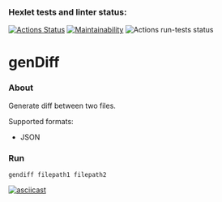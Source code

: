### Hexlet tests and linter status:
[![Actions Status](https://github.com/domingi/frontend-project-46/workflows/hexlet-check/badge.svg)](https://github.com/domingi/frontend-project-46/actions)
[![Maintainability](https://api.codeclimate.com/v1/badges/bcca637a06e1791ccf6e/maintainability)](https://codeclimate.com/github/domingi/frontend-project-46/maintainability)
![Actions run-tests status](https://github.com/domingi/frontend-project-46/actions/workflows/run-tests.yml/badge.svg)


# genDiff

### About
Generate diff between two files.

Supported formats:
- JSON

### Run
```shell
gendiff filepath1 filepath2
```
[![asciicast](https://asciinema.org/a/k355AIGo3A55jwvnKgkY3BGex.svg)](https://asciinema.org/a/k355AIGo3A55jwvnKgkY3BGex)
